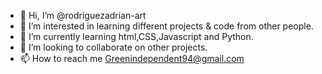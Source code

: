 - 👋 Hi, I’m @rodriguezadrian-art
- 👀 I’m interested in learning different projects & code from other people.
- 🌱 I’m currently learning html,CSS,Javascript and Python.
- 💞️ I’m looking to collaborate on other projects.
- 📫 How to reach me Greenindependent94@gmail.com

<!---
rodriguezadrian-art/rodriguezadrian-art is a ✨ special ✨ repository because its `README.md` (this file) appears on your GitHub profile.
You can click the Preview link to take a look at your changes.
--->
